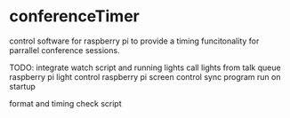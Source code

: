 # conferenceTimer
control software for raspberry pi to provide a timing funcitonality for parrallel conference sessions.

TODO:
integrate watch script and running lights
call lights from talk queue
raspberry pi light control
raspberry pi screen control
sync program
run on startup

format and timing check script

